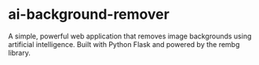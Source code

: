 # ai-background-remover
A simple, powerful web application that removes image backgrounds using artificial intelligence. Built with Python Flask and powered by the rembg library.
